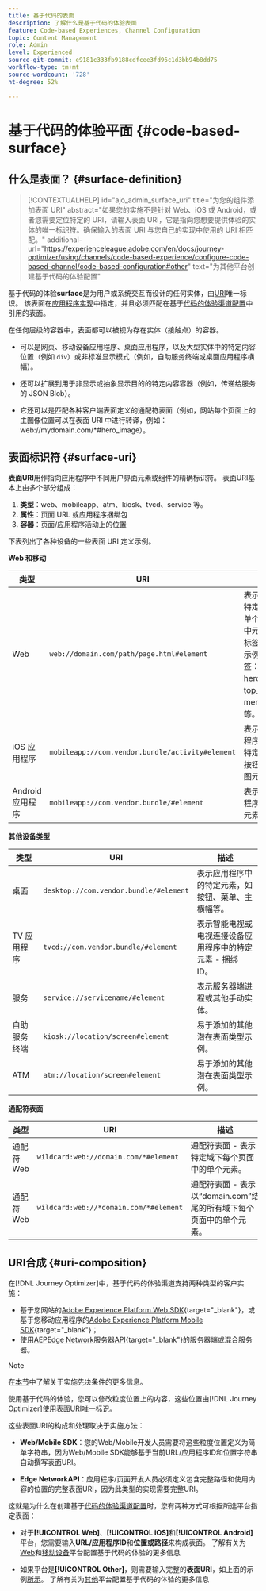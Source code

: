 ```yaml
---
title: 基于代码的表面
description: 了解什么是基于代码的体验表面
feature: Code-based Experiences, Channel Configuration
topic: Content Management
role: Admin
level: Experienced
source-git-commit: e9181c333fb9188cdfcee3fd96c1d3bb94b8dd75
workflow-type: tm+mt
source-wordcount: '728'
ht-degree: 52%

---
```


# 基于代码的体验平面 {#code-based-surface}

## 什么是表面？ {#surface-definition}

>[!CONTEXTUALHELP]
>id="ajo_admin_surface_uri"
>title="为您的组件添加表面 URI"
>abstract="如果您的实施不是针对 Web、iOS 或 Android，或者您需要定位特定的 URI，请输入表面 URI，它是指向您想要提供体验的实体的唯一标识符。确保输入的表面 URI 与您自己的实现中使用的 URI 相匹配。"
>additional-url="https://experienceleague.adobe.com/en/docs/journey-optimizer/using/channels/code-based-experience/configure-code-based-channel/code-based-configuration#other" text="为其他平台创建基于代码的体验配置"

基于代码的体验&#x200B;**surface**&#x200B;是为用户或系统交互而设计的任何实体，由[URI](#surface-uri)唯一标识。 该表面在[应用程序实现](code-based-prerequisites.md#implementation-prerequisites)中指定，并且必须匹配在基于[代码的体验渠道配置](code-based-configuration.md)中引用的表面。

在任何层级的容器中，表面都可以被视为存在实体（接触点）的容器。

* 可以是网页、移动设备应用程序、桌面应用程序，以及大型实体中的特定内容位置（例如 `div`）或非标准显示模式（例如，自助服务终端或桌面应用程序横幅）。<!--In retail, a kiosk is a digital display or small structure that businesses often place in high-traffic areas to engage customers.-->

* 还可以扩展到用于非显示或抽象显示目的的特定内容容器（例如，传递给服务的 JSON Blob）。

* 它还可以是匹配各种客户端表面定义的通配符表面（例如，网站每个页面上的主图像位置可以在表面 URI 中进行转译，例如：web://mydomain.com/*#hero_image）。

## 表面标识符 {#surface-uri}

**表面URI**&#x200B;用作指向应用程序中不同用户界面元素或组件的精确标识符。 表面URI基本上由多个部分组成：

1. **类型**：web、mobileapp、atm、kiosk、tvcd、service 等。
1. **属性**：页面 URL 或应用程序捆绑包
1. **容器**：页面/应用程序活动上的位置

下表列出了各种设备的一些表面 URI 定义示例。

**Web 和移动**

| 类型 | URI | 描述 |
| --------- | ----------- | ------- | 
| Web | `web://domain.com/path/page.html#element` | 表示特定域的特定页面中的单个元素，其中元素可以是标签，如以下示例中的标签：hero_banner、top_nav、menu、footer 等。 |
| iOS 应用程序 | `mobileapp://com.vendor.bundle/activity#element` | 表示原生应用程序活动中的特定元素，如按钮或其他视图元素。 |
| Android 应用程序 | `mobileapp://com.vendor.bundle/#element` | 表示原生应用程序中的特定元素。 |

**其他设备类型**

| 类型 | URI | 描述 |
| --------- | ----------- | ------- | 
| 桌面 | `desktop://com.vendor.bundle/#element` | 表示应用程序中的特定元素，如按钮、菜单、主横幅等。 |
| TV 应用程序 | `tvcd://com.vendor.bundle/#element` | 表示智能电视或电视连接设备应用程序中的特定元素 - 捆绑 ID。 |
| 服务 | `service://servicename/#element` | 表示服务器端进程或其他手动实体。 |
| 自助服务终端 | `kiosk://location/screen#element` | 易于添加的其他潜在表面类型示例。 |
| ATM | `atm://location/screen#element` | 易于添加的其他潜在表面类型示例。 |

**通配符表面**

| 类型 | URI | 描述 |
| --------- | ----------- | ------- | 
| 通配符 Web | `wildcard:web://domain.com/*#element` | 通配符表面 - 表示特定域下每个页面中的单个元素。 |
| 通配符 Web | `wildcard:web://*domain.com/*#element` | 通配符表面 - 表示以“domain.com”结尾的所有域下每个页面中的单个元素。 |

## URI合成 {#uri-composition}

在[!DNL Journey Optimizer]中，基于代码的体验渠道支持两种类型的客户实施：

* 基于您网站的[Adobe Experience Platform Web SDK](https://experienceleague.adobe.com/docs/platform-learn/implement-web-sdk/overview.html?lang=zh-Hans){target="_blank"}，或基于您移动应用程序的[Adobe Experience Platform Mobile SDK](https://developer.adobe.com/client-sdks/documentation/){target="_blank"}；
* 使用[AEPEdge Network服务器API](https://experienceleague.adobe.com/docs/experience-platform/edge-network-server-api/data-collection/interactive-data-collection.html){target="_blank"}的服务器端或混合服务器。

>[!NOTE]
>
>在[本节](code-based-prerequisites.md#implementation-prerequisites)中了解关于实施先决条件的更多信息。

使用基于代码的体验，您可以修改粒度位置<!--(such as a specific location on a page, or inside a mobile native app)-->上的内容，这些位置由[!DNL Journey Optimizer]使用[表面URI](#surface-uri)唯一标识。

这些表面URI的构成和处理取决于实施方法：

* **Web/Mobile SDK**：您的Web/Mobile开发人员需要将这些粒度位置定义为简单字符串，因为Web/Mobile SDK能够基于当前URL/应用程序ID和位置字符串自动撰写表面URI。

* **Edge NetworkAPI**：应用程序/页面开发人员必须定义包含完整路径和使用内容的位置的完整表面URI，因为此类型的实现需要完整URI。

这就是为什么在创建基于[代码的体验渠道配置](code-based-configuration.md)时，您有两种方式可根据所选平台指定表面：

* 对于&#x200B;**[!UICONTROL Web]**、**[!UICONTROL iOS]**&#x200B;和&#x200B;**[!UICONTROL Android]**&#x200B;平台，您需要输入&#x200B;**URL/应用程序ID**&#x200B;和&#x200B;**位置或路径**&#x200B;来构成表面。 了解有关为[Web](code-based-configuration.md#web)和[移动设备](code-based-configuration.md#mobile)平台配置基于代码的体验的更多信息

* 如果平台是&#x200B;**[!UICONTROL Other]**，则需要输入完整的&#x200B;**表面URI**，如上面的示例[所示](#surface-uri)。 了解有关为[其他](code-based-configuration.md#other)平台配置基于代码的体验的更多信息
